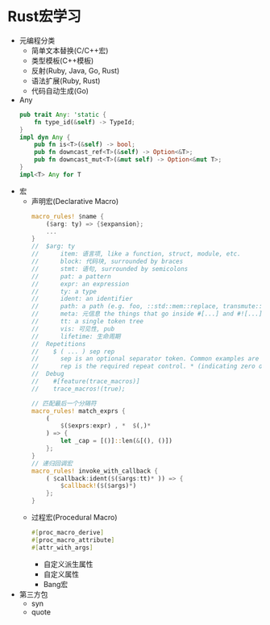 # Rust宏学习
- 元编程分类
    - 简单文本替换(C/C++宏)
    - 类型模板(C++模板)
    - 反射(Ruby, Java, Go, Rust)
    - 语法扩展(Ruby, Rust)
    - 代码自动生成(Go)
- Any
    ```rust
    pub trait Any: 'static {
        fn type_id(&self) -> TypeId;
    }
    impl dyn Any {
        pub fn is<T>(&self) -> bool;
        pub fn downcast_ref<T>(&self) -> Option<&T>;
        pub fn downcast_mut<T>(&mut self) -> Option<&mut T>;
    }
    impl<T> Any for T
    ```
- 宏
    - 声明宏(Declarative Macro)
        ```rust
        macro_rules! $name {
            ($arg: ty) => {$expansion};
            ...
        }
        //  $arg: ty
        //      item: 语言项, like a function, struct, module, etc.
        //      block: 代码块, surrounded by braces
        //      stmt: 语句, surrounded by semicolons
        //      pat: a pattern
        //      expr: an expression
        //      ty: a type
        //      ident: an identifier
        //      path: a path (e.g. foo, ::std::mem::replace, transmute::<_, int>, …)
        //      meta: 元信息 the things that go inside #[...] and #![...] attributes
        //      tt: a single token tree
        //      vis: 可见性, pub
        //      lifetime: 生命周期
        //  Repetitions
        //    $ ( ... ) sep rep
        //      sep is an optional separator token. Common examples are , and ;
        //      rep is the required repeat control. * (indicating zero or more repeats) or + (indicating one or more repeats)
        //  Debug
        //    #[feature(trace_macros)]
        //    trace_macros!(true);

        // 匹配最后一个分隔符
        macro_rules! match_exprs {
            (
                $($exprs:expr) , *  $(,)*
            ) => {
                let _cap = [()]::len(&[(), ()])
            };
        }
        // 递归回调宏
        macro_rules! invoke_with_callback {
            ( $callback:ident($($args:tt)* )) => {
                $callback!($($args)*)
            };
        }
        ```
    - 过程宏(Procedural Macro)
        ```rust
        #[proc_macro_derive]
        #[proc_macro_attribute]
        #[attr_with_args]
        ```
        - 自定义派生属性
        - 自定义属性
        - Bang宏
- 第三方包
    - syn
    - quote